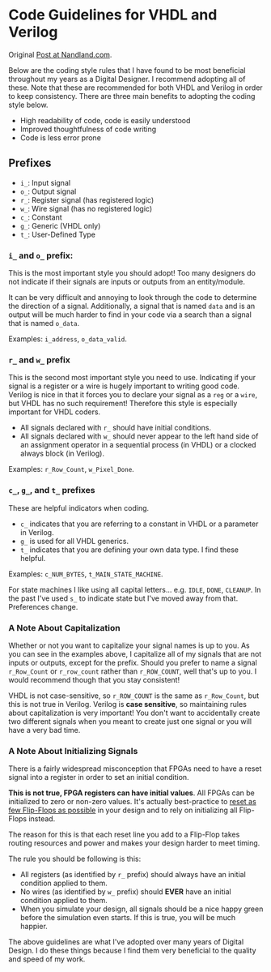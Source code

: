 # Code Guidelines for VHDL and Verilog

Original [Post at Nandland.com](https://www.nandland.com/articles/coding-style-recommendations-vhdl-verilog.html). 

Below are the coding style rules that I have found to be most beneficial throughout my years as a Digital Designer.
I recommend adopting all of these. Note that these are recommended for both VHDL and Verilog in order to
 keep consistency. There are three main benefits to adopting the coding style below.

- High readability of code, code is easily understood
- Improved thoughtfulness of code writing
- Code is less error prone

## Prefixes
- `i_`: Input signal 
- `o_`: Output signal 
- `r_`: Register signal (has registered logic) 
- `w_`: Wire signal (has no registered logic) 
- `c_`: Constant 
- `g_`: Generic (VHDL only)
- `t_`: User-Defined Type

### `i_` and `o_` prefix:
This is the most important style you should adopt! Too many designers do not indicate if their signals are inputs 
or outputs from an entity/module. 

It can be very difficult and annoying to look through the code to determine the direction of a signal.
Additionally, a signal that is named `data` and is an output will be much harder to find in your code via a 
search than a signal that is named `o_data`.

Examples: `i_address`, `o_data_valid`.
 
### `r_` and `w_` prefix
This is the second most important style you need to use. Indicating if your signal is a register or a wire is
hugely important to writing good code. Verilog is nice in that it forces you to declare your signal as 
a `reg` or a `wire`, but VHDL has no such requirement! Therefore this style is especially important for VHDL coders. 

- All signals declared with `r_` should have initial conditions.
- All signals declared with `w_` should never appear to the left hand side of an assignment operator 
in a sequential process (in VHDL) or a clocked always block (in Verilog). 

Examples: `r_Row_Count`, `w_Pixel_Done`.
 
### `c_`, `g_`, and `t_` prefixes
These are helpful indicators when coding.

- `c_` indicates that you are referring to a constant in VHDL or a parameter in Verilog. 
- `g_` is used for all VHDL generics. 
- `t_` indicates that you are defining your own data type. I find these helpful. 

Examples: `c_NUM_BYTES`, `t_MAIN_STATE_MACHINE`. 

For state machines I like using all capital letters... e.g. `IDLE`, `DONE`, `CLEANUP`. 
In the past I've used `s_` to indicate state but I've moved away from that. Preferences change.
 
### A Note About Capitalization
Whether or not you want to capitalize your signal names is up to you. As you can see in the examples above, 
I capitalize all of my signals that are not inputs or outputs, except for the prefix.
Should you prefer to name a signal `r_Row_Count` or `r_row_count` rather than `r_ROW_COUNT`, well that's up to you.
I would recommend though that you stay consistent! 

VHDL is not case-sensitive, so `r_ROW_COUNT` is the same as `r_Row_Count`, but this is not true in Verilog. 
Verilog is **case sensitive**, so maintaining rules about capitalization is very important! 
You don't want to accidentally create two different signals when you meant to create just one signal 
or you will have a very bad time.
 
### A Note About Initializing Signals
There is a fairly widespread misconception that FPGAs need to have a reset signal into a register in order to set
 an initial condition. 
 
**This is not true, FPGA registers can have initial values**. All FPGAs can be initialized to zero or non-zero values. 
It's actually best-practice to
[reset as few Flip-Flops as possible](http://www.xilinx.com/support/documentation/white_papers/wp272.pdf)
in your design and to rely on initializing all Flip-Flops instead.
 
The reason for this is that each reset line you add to a Flip-Flop takes routing resources and power and makes 
your design harder to meet timing.
 
The rule you should be following is this:
- All registers (as identified by `r_` prefix) should always have an initial condition applied to them.
- No wires (as identified by `w_` prefix) should **EVER** have an initial condition applied to them. 
- When you simulate your design, all signals should be a nice happy green before the simulation even starts.
 If this is true, you will be much happier.
 
The above guidelines are what I've adopted over many years of Digital Design. I do these things because 
I find them very beneficial to the quality and speed of my work.